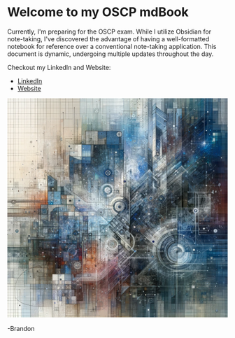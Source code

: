 # Welcome to my OSCP mdBook



Currently, I'm preparing for the OSCP exam. While I utilize Obsidian for note-taking, I've discovered the advantage of having a well-formatted notebook for reference over a conventional note-taking application. This document is dynamic, undergoing multiple updates throughout the day.

Checkout my LinkedIn and Website:

* [LinkedIn](https://www.linkedin.com/in/brandon-r-russell)
* [Website](https://brandonrussell.io/)

![OSCPNotes](IntroImage.png)

-Brandon